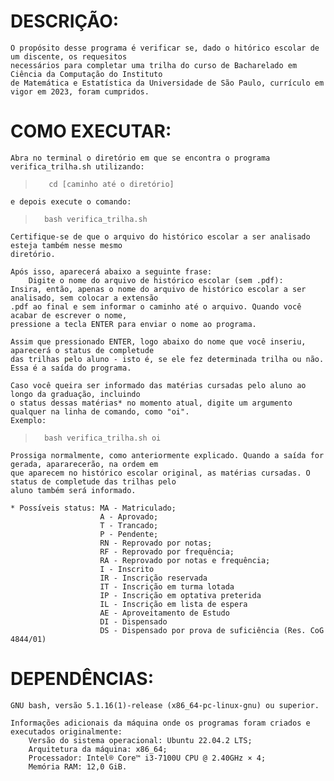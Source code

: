 # DESCRIÇÃO:
    O propósito desse programa é verificar se, dado o hitórico escolar de um discente, os requesitos 
    necessários para completar uma trilha do curso de Bacharelado em Ciência da Computação do Instituto 
    de Matemática e Estatística da Universidade de São Paulo, currículo em vigor em 2023, foram cumpridos.

# COMO EXECUTAR:
    Abra no terminal o diretório em que se encontra o programa verifica_trilha.sh utilizando:
> 		 cd [caminho até o diretório]
	e depois execute o comando:
> 		bash verifica_trilha.sh

    Certifique-se de que o arquivo do histórico escolar a ser analisado esteja também nesse mesmo
    diretório.

    Após isso, aparecerá abaixo a seguinte frase:
        Digite o nome do arquivo de histórico escolar (sem .pdf):
    Insira, então, apenas o nome do arquivo de histórico escolar a ser analisado, sem colocar a extensão
    .pdf ao final e sem informar o caminho até o arquivo. Quando você  acabar de escrever o nome, 
    pressione a tecla ENTER para enviar o nome ao programa.

    Assim que pressionado ENTER, logo abaixo do nome que você inseriu, aparecerá o status de completude
    das trilhas pelo aluno - isto é, se ele fez determinada trilha ou não. Essa é a saída do programa.

    Caso você queira ser informado das matérias cursadas pelo aluno ao longo da graduação, incluindo
    o status dessas matérias* no momento atual, digite um argumento qualquer na linha de comando, como "oi".
    Exemplo:
> 		bash verifica_trilha.sh oi

    Prossiga normalmente, como anteriormente explicado. Quando a saída for gerada, apararecerão, na ordem em
    que aparecem no histórico escolar original, as matérias cursadas. O status de completude das trilhas pelo 
    aluno também será informado.

    * Possíveis status: MA - Matriculado;
                        A - Aprovado;
                        T - Trancado;
                        P - Pendente;
                        RN - Reprovado por notas;
                        RF - Reprovado por frequência;
                        RA - Reprovado por notas e frequência;
                        I - Inscrito
                        IR - Inscrição reservada
                        IT - Inscrição em turma lotada
                        IP - Inscrição em optativa preterida
                        IL - Inscrição em lista de espera
                        AE - Aproveitamento de Estudo
                        DI - Dispensado
                        DS - Dispensado por prova de suficiência (Res. CoG 4844/01)


# DEPENDÊNCIAS:
    GNU bash, versão 5.1.16(1)-release (x86_64-pc-linux-gnu) ou superior.

    Informações adicionais da máquina onde os programas foram criados e executados originalmente:
		Versão do sistema operacional: Ubuntu 22.04.2 LTS;
		Arquitetura da máquina: x86_64;
		Processador: Intel® Core™ i3-7100U CPU @ 2.40GHz × 4;
		Memória RAM: 12,0 GiB.
